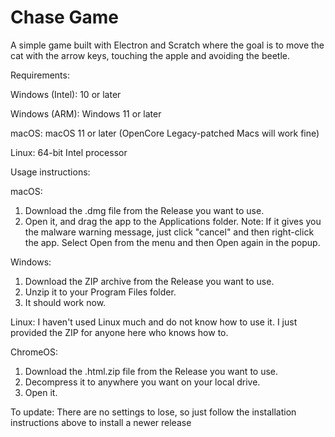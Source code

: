 # Chase Game
A simple game built with Electron and Scratch where the goal is to move the cat with the arrow keys, touching the apple and avoiding the beetle.

Requirements:

Windows (Intel): 10 or later

Windows (ARM): Windows 11 or later

macOS: macOS 11 or later (OpenCore Legacy-patched Macs will work fine)

Linux: 64-bit Intel processor

Usage instructions:

macOS:
1. Download the .dmg file from the Release you want to use.
2. Open it, and drag the app to the Applications folder.
Note: If it gives you the malware warning message, just click "cancel" and then right-click the app. Select Open from the menu and then Open again in the popup.

Windows:
1. Download the ZIP archive from the Release you want to use.
2. Unzip it to your Program Files folder.
3. It should work now.

Linux: I haven't used Linux much and do not know how to use it. I just provided the ZIP for anyone here who knows how to.

ChromeOS:
1. Download the .html.zip file from the Release you want to use.
2. Decompress it to anywhere you want on your local drive.
3. Open it.

To update: There are no settings to lose, so just follow the installation instructions above to install a newer release
